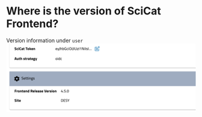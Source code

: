 # Where is the version of SciCat Frontend?

Version information under ```user```
![version information of frontend](img/versionInfoFrontend.png)

